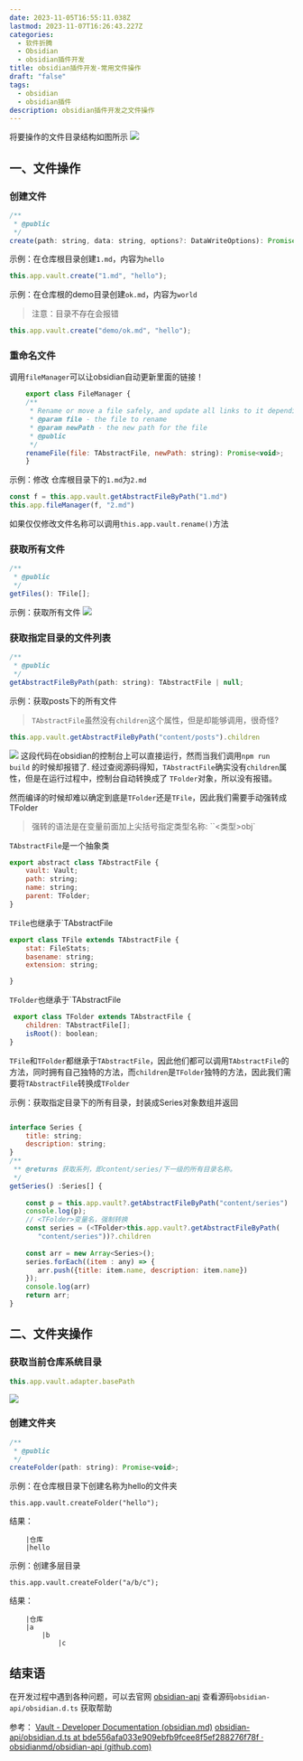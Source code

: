 ```yaml
---
date: 2023-11-05T16:55:11.038Z
lastmod: 2023-11-07T16:26:43.227Z
categories:
  - 软件折腾
  - Obsidian
  - obsidian插件开发
title: obsidian插件开发-常用文件操作
draft: "false"
tags:
  - obsidian
  - obsidian插件
description: obsidian插件开发之文件操作
---
```


将要操作的文件目录结构如图所示
![](Pasted%20image%2020231106010926.png)

## 一、文件操作
### 创建文件
```js
/**
 * @public
 */
create(path: string, data: string, options?: DataWriteOptions): Promise<TFile>;
```
示例：在仓库根目录创建`1.md`，内容为`hello`
```js
this.app.vault.create("1.md", "hello");
```
示例：在仓库根的demo目录创建`ok.md`，内容为`world`
> 注意：目录不存在会报错
```js
this.app.vault.create("demo/ok.md", "hello");
```

### 重命名文件

调用`fileManager`可以让obsidian自动更新里面的链接！

```js
    export class FileManager {
    /**
     * Rename or move a file safely, and update all links to it depending on the user's preferences.
     * @param file - the file to rename
     * @param newPath - the new path for the file
     * @public
     */
    renameFile(file: TAbstractFile, newPath: string): Promise<void>;
    }
```
示例：修改 仓库根目录下的`1.md`为`2.md`
```js
const f = this.app.vault.getAbstractFileByPath("1.md")
this.app.fileManager(f, "2.md")
```

如果仅仅修改文件名称可以调用`this.app.vault.rename()`方法
### 获取所有文件
```js
/**
 * @public
 */
getFiles(): TFile[];
```
示例：获取所有文件
![](Pasted%20image%2020231106011657.png)

### 获取指定目录的文件列表
```js
/**
 * @public
 */
getAbstractFileByPath(path: string): TAbstractFile | null;
```

示例：获取posts下的所有文件
>	`TAbstractFile`虽然没有`children`这个属性，但是却能够调用，很奇怪?

```js
this.app.vault.getAbstractFileByPath("content/posts").children
```
![](Pasted%20image%2020231106011354.png)
这段代码在obsidian的控制台上可以直接运行，然而当我们调用`npm run build` 的时候却报错了.
经过查阅源码得知，`TAbstractFile`确实没有`children`属性，但是在运行过程中，控制台自动转换成了 `TFolder`对象，所以没有报错。

然而编译的时候却难以确定到底是`TFolder`还是`TFile`，因此我们需要手动强转成TFolder
> 强转的语法是在变量前面加上尖括号指定类型名称:  ``<类型>obj`

 `TAbstractFile`是一个抽象类
```js
export abstract class TAbstractFile {
    vault: Vault;
    path: string;
    name: string;
    parent: TFolder;
}

```

`TFile`也继承于`TAbstractFile
```js
export class TFile extends TAbstractFile {
    stat: FileStats;
    basename: string;
    extension: string;

}
```
`TFolder`也继承于`TAbstractFile
```js
 export class TFolder extends TAbstractFile {  
	children: TAbstractFile[];   
	isRoot(): boolean;  
}
```

`TFile`和`TFolder`都继承于`TAbstractFile`，因此他们都可以调用`TAbstractFile`的方法，同时拥有自己独特的方法，而`children`是`TFolder`独特的方法，因此我们需要将`TAbstractFile`转换成`TFolder`

示例：获取指定目录下的所有目录，封装成Series对象数组并返回
```js

interface Series {  
    title: string;  
    description: string;  
}
/**  
 ** @returns 获取系列，即content/series/下一级的所有目录名称。  
 */  
getSeries() :Series[] { 
  
    const p = this.app.vault?.getAbstractFileByPath("content/series")  
    console.log(p);  
    // <TFolder>变量名，强制转换
    const series = (<TFolder>this.app.vault?.getAbstractFileByPath(  
       "content/series"))?.children  
  
    const arr = new Array<Series>();  
    series.forEach((item : any) => {  
       arr.push({title: item.name, description: item.name})  
    });  
    console.log(arr)  
    return arr;  
}
```


## 二、文件夹操作

### 获取当前仓库系统目录
```js
this.app.vault.adapter.basePath
```
![](Pasted%20image%2020231106011106.png)

### 创建文件夹

```js
/**
 * @public
 */
createFolder(path: string): Promise<void>;
```

示例：在仓库根目录下创建名称为hello的文件夹
```
this.app.vault.createFolder("hello");
```
结果：


		|仓库
		|hello


示例：创建多层目录
```
this.app.vault.createFolder("a/b/c");
```

结果：

		|仓库
		|a
			|b
				|c



## 结束语

在开发过程中遇到各种问题，可以去官网 [obsidian-api](https://github.com/obsidianmd/obsidian-api/tree/bde556afa033e909ebfb9fcee8f5ef288276f78f) 查看源码`obsidian-api/obsidian.d.ts` 获取帮助



参考：
[Vault - Developer Documentation (obsidian.md)](https://docs.obsidian.md/Plugins/Vault)
[obsidian-api/obsidian.d.ts at bde556afa033e909ebfb9fcee8f5ef288276f78f · obsidianmd/obsidian-api (github.com)](https://github.com/obsidianmd/obsidian-api/blob/bde556afa033e909ebfb9fcee8f5ef288276f78f/obsidian.d.ts#L2735)